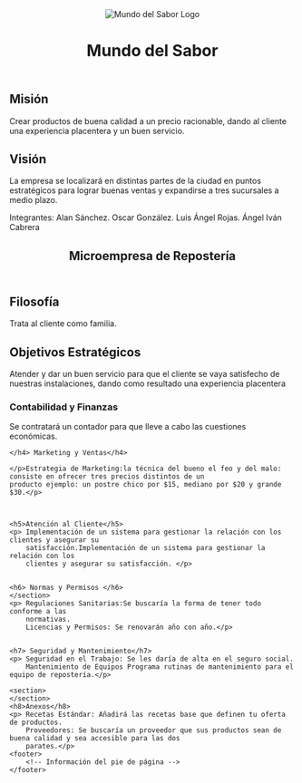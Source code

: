 <!DOCTYPE html>
<html lang="es">

<head>
    <meta charset="UTF-8">
    <title>Mundo del Sabor</title>
</head>

<body>
    <header>
        <img src="IMG-20240527-WA0013.jpg" alt="Mundo del Sabor Logo">
        <h1>Mundo del Sabor</h1>
    </header>
    <section>
        <h2>Misión</h2>
        <p>Crear productos de buena calidad a un precio racionable, dando al cliente una experiencia placentera y un
            buen servicio.</p>
    </section>
    <section>
        <h2>Visión</h2>
        <p>La empresa se localizará en distintas partes de la ciudad en puntos estratégicos para lograr buenas ventas y
            expandirse a tres sucursales a medio plazo.</p>
    </section>
    <section>
        <footer>
            <p>Integrantes:
                Alan Sánchez.
                Oscar González.
                Luis Ángel Rojas.
                Ángel Iván Cabrera</p>
        </footer>
</body>

</html>
<!DOCTYPE html>
<html lang="es">

<head>
    <meta charset="UTF-8">
    <title>Microempresa de Repostería</title>
</head>

<body>
    <header>
        <h1>Microempresa de Repostería</h1>
    </header>
    <section>
        <h2>Filosofía</h2>
        <p>Trata al cliente como familia.</p>
    </section>
    <section>
        <h2>Objetivos Estratégicos</h2>
        <p>Atender y dar un buen servicio para que el cliente se vaya satisfecho de nuestras instalaciones, dando como
            resultado una experiencia placentera
        <h3> Contabilidad y Finanzas</h3>
        <p>Se contratará un contador para que lleve a cabo las cuestiones económicas.</p>
    </section>

    </h4> Marketing y Ventas</h4>

    </p>Estrategia de Marketing:la técnica del bueno el feo y del malo: consiste en ofrecer tres precios distintos de un
    producto ejemplo: un postre chico por $15, mediano por $20 y grande $30.</p>



    <h5>Atención al Cliente</h5>
    <p> Implementación de un sistema para gestionar la relación con los clientes y asegurar su
        satisfacción.Implementación de un sistema para gestionar la relación con los
        clientes y asegurar su satisfacción. </p>


    <h6> Normas y Permisos </h6>
    </section>
    <p> Regulaciones Sanitarias:Se buscaría la forma de tener todo conforme a las
        normativas.
        Licencias y Permisos: Se renovarán año con año.</p>


    <h7> Seguridad y Mantenimiento</h7>
    <p> Seguridad en el Trabajo: Se les daría de alta en el seguro social.
        Mantenimiento de Equipos Programa rutinas de mantenimiento para el equipo de repostería.</p>

    <section>
    </section>
    <h8>Anexos</h8>
    <p> Recetas Estándar: Añadirá las recetas base que definen tu oferta de productos.
        Proveedores: Se buscaría un proveedor que sus productos sean de buena calidad y sea accesible para las dos
        parates.</p>
    <footer>
        <!-- Información del pie de página -->
    </footer>
</body>

</html>
